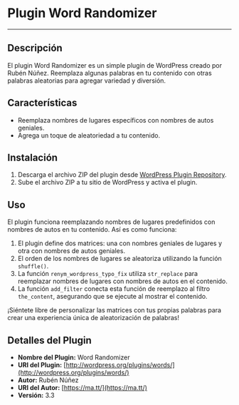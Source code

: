 # Plugin Word Randomizer

---

## Descripción

El plugin Word Randomizer es un simple plugin de WordPress creado por Rubén Núñez. Reemplaza algunas palabras en tu contenido con otras palabras aleatorias para agregar variedad y diversión.

## Características

- Reemplaza nombres de lugares específicos con nombres de autos geniales.
- Agrega un toque de aleatoriedad a tu contenido.

## Instalación

1. Descarga el archivo ZIP del plugin desde [WordPress Plugin Repository](http://wordpress.org/plugins/words/).
2. Sube el archivo ZIP a tu sitio de WordPress y activa el plugin.

## Uso

El plugin funciona reemplazando nombres de lugares predefinidos con nombres de autos en tu contenido. Así es como funciona:

1. El plugin define dos matrices: una con nombres geniales de lugares y otra con nombres de autos geniales.
2. El orden de los nombres de lugares se aleatoriza utilizando la función `shuffle()`.
3. La función `renym_wordpress_typo_fix` utiliza `str_replace` para reemplazar nombres de lugares con nombres de autos en el contenido.
4. La función `add_filter` conecta esta función de reemplazo al filtro `the_content`, asegurando que se ejecute al mostrar el contenido.

¡Siéntete libre de personalizar las matrices con tus propias palabras para crear una experiencia única de aleatorización de palabras!

## Detalles del Plugin

- **Nombre del Plugin:** Word Randomizer
- **URI del Plugin:** [http://wordpress.org/plugins/words/](http://wordpress.org/plugins/words/)
- **Autor:** Rubén Núñez
- **URI del Autor:** [https://ma.tt/](https://ma.tt/)
- **Versión:** 3.3

